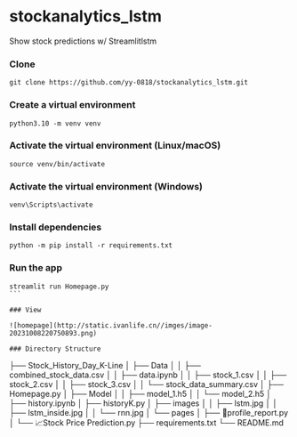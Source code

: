 # stockanalytics_lstm

Show stock predictions w/ Streamlitlstm

### Clone

```
git clone https://github.com/yy-0818/stockanalytics_lstm.git
```

### Create a virtual environment

```
python3.10 -m venv venv
```

### Activate the virtual environment (Linux/macOS)

```
source venv/bin/activate
```

### Activate the virtual environment (Windows)

```
venv\Scripts\activate
```

### Install dependencies

```
python -m pip install -r requirements.txt
```

### Run the app

````
streamlit run Homepage.py
```

### View

![homepage](http://static.ivanlife.cn//imges/image-20231008220750893.png)

### Directory Structure

````

├── Stock_History_Day_K-Line
│ ├── Data
│ │ ├── combined_stock_data.csv
│ │ ├── data.ipynb
│ │ ├── stock_1.csv
│ │ ├── stock_2.csv
│ │ ├── stock_3.csv
│ │ └── stock_data_summary.csv
│ ├── Homepage.py
│ ├── Model
│ │ ├── model_1.h5
│ │ └── model_2.h5
│ ├── history.ipynb
│ ├── historyK.py
│ ├── images
│ │ ├── lstm.jpg
│ │ ├── lstm_inside.jpg
│ │ └── rnn.jpg
│ └── pages
│ ├── 📄profile_report.py
│ └── 📈Stock Price Prediction.py
├── requirements.txt
└── README.md

```

```
